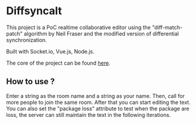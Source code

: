 # Diffsyncalt

This project is a PoC realtime collaborative editor using the "diff-match-patch" algorithm by Neil Fraser and the modified version of differential synchronization.

Built with Socket.io, Vue.js, Node.js.

The core of the project can be found [here](https://github.com/polarity-cf/diffsyncalter).

## How to use ?

Enter a string as the room name and a string as your name. Then, call for more people to join the same room. After that you can start editing the text. You can also set the "package loss" attribute to test when the package are loss, the server can still maintain the text in the following iterations.
